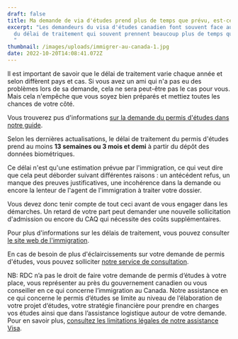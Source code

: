 ```yaml
---
draft: false
title: Ma demande de via d'études prend plus de temps que prévu, est-ce normal?
excerpt: "Les demandeurs du visa d'études canadien font souvent face au problème
  du délai de traitement qui souvent prennent beaucoup plus de temps que prévu.
  "
thumbnail: /images/uploads/immigrer-au-canada-1.jpg
date: 2022-10-20T14:08:41.072Z
---
```

Il est important de savoir que le délai de traitement varie chaque année et selon diffèrent pays et cas. Si vous avez un ami qui n'a pas eu des problèmes lors de sa demande, cela ne sera peut-être pas le cas pour vous. Mais cela n'empêche que vous soyez bien préparés et mettiez toutes les chances de votre côté. 

Vous trouverez pus d'informations [sur la demande du permis d'études dans notre guide](https://www.rdcetudes.com/guides/canada/visa).

Selon les dernières actualisations, le délai de traitement du permis d'études prend au moins **13 semaines ou 3 mois et demi** à partir du dépôt des données biométriques.

Ce délai n'est qu'une estimation prévue par l'immigration, ce qui veut dire que cela peut déborder suivant différentes raisons  : un antécédent refus, un manque des preuves justificatives, une incohérence dans la demande ou encore la lenteur de l'agent de l'immigration à traiter votre dossier.

Vous devez donc tenir compte de tout ceci avant de vous engager dans les démarches. Un retard de votre part peut demander une nouvelle sollicitation d'admission ou encore du CAQ qui nécessite des coûts supplémentaires.

Pour plus d'informations sur les délais de traitement, vous pouvez consulter [le site web de l'immigration](https://www.canada.ca/fr/immigration-refugies-citoyennete/services/demande/verifier-delais-traitement.html). 

En cas de besoin de plus d'éclaircissements sur votre demande de permis d'études, vous pouvez solliciter [notre service de consultation](https://www.rdcetudes.com/assistance-process). 

NB: RDC n’a pas le droit de faire votre demande de permis d‘études à votre place, vous représenter au près du gouvernement canadien ou vous conseiller en ce qui concerne l’immigration au Canada. Notre assistance en ce qui concerne le permis d‘études se limite au niveau de l‘élaboration de votre projet d‘études, votre stratégie financière pour prendre en charges vos études ainsi que dans l’assistance logistique autour de votre demande. Pour en savoir plus, [consultez les limitations légales de notre assistance Visa](https://www.rdcetudes.com/assistance-visa).